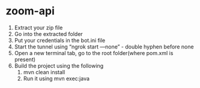 # zoom-api

1. Extract your zip file
2. Go into the extracted folder
3. Put your credentials in the bot.ini file
4. Start the tunnel using “ngrok start —none” - double hyphen before none
5. Open a new terminal tab, go to the root folder(where pom.xml is present)
6. Build the project using the following
    1. mvn clean install
    2. Run it using mvn exec:java
